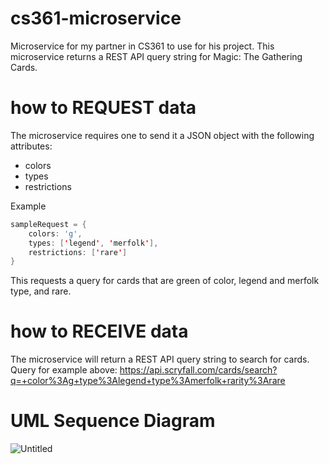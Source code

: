 # cs361-microservice
Microservice for my partner in CS361 to use for his project.
This microservice returns a REST API query string for Magic: The Gathering Cards.

# how to REQUEST data
The microservice requires one to send it a JSON object with the following attributes:
* colors
* types
* restrictions

Example
``` java script
sampleRequest = {
    colors: 'g',
    types: ['legend', 'merfolk'],
    restrictions: ['rare']
}
```

This requests a query for cards that are green of color, legend and merfolk type, and rare.

# how to RECEIVE data
The microservice will return a REST API query string to search for cards.
Query for example above:
https://api.scryfall.com/cards/search?q=+color%3Ag+type%3Alegend+type%3Amerfolk+rarity%3Arare

# UML Sequence Diagram

![Untitled](https://user-images.githubusercontent.com/71683210/218377004-0f3a43e9-b5a8-4d2b-9cfb-c71e9968d674.jpg)
